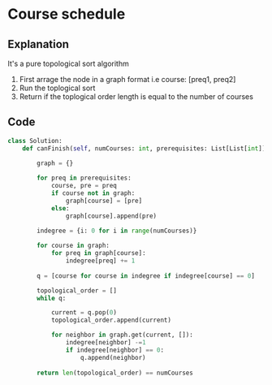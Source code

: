 # Course schedule

## Explanation

It's a pure topological sort algorithm

1. First arrage the node in a graph format i.e course: [preq1, preq2]
2. Run the toplogical sort
3. Return if the toplogical order length is equal to the number of courses


## Code
```python
class Solution:
    def canFinish(self, numCourses: int, prerequisites: List[List[int]]) -> bool:
        
        graph = {}

        for preq in prerequisites:
            course, pre = preq
            if course not in graph:
                graph[course] = [pre]
            else:
                graph[course].append(pre)
            
        indegree = {i: 0 for i in range(numCourses)}

        for course in graph:
            for preq in graph[course]:
                indegree[preq] += 1
        
        q = [course for course in indegree if indegree[course] == 0]

        topological_order = []
        while q:

            current = q.pop(0)
            topological_order.append(current)

            for neighbor in graph.get(current, []):
                indegree[neighbor] -=1
                if indegree[neighbor] == 0:
                    q.append(neighbor)
        
        return len(topological_order) == numCourses
```